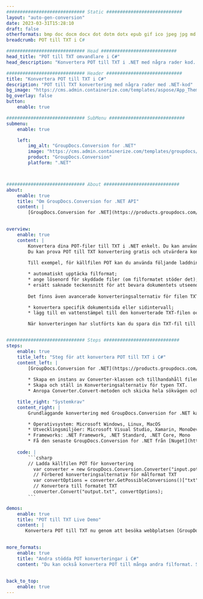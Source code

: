 ```yaml
---
############################# Static ############################
layout: "auto-gen-conversion"
date: 2023-03-31T15:28:10
draft: false
otherformats: bmp doc docm docx dot dotm dotx epub gif ico jpeg jpg md odt ott pdf png psd rtf tex tif tiff txt xps
breadcrumb: POT till TXT i C#

############################# Head ############################
head_title: "POT till TXT omvandlare i C#"
head_description: "Konvertera POT till TXT i .NET med några rader kod. Använd GroupDocs Document Conversion API för att konvertera över 160 filformat."

############################# Header ############################
title: "Konvertera POT till TXT i C#"
description: "POT till TXT konvertering med några rader med .NET-kod"
bg_image: "https://cms.admin.containerize.com/templates/aspose/App_Themes/V3/images/bg/header1.png"
bg_overlay: false
button:
    enable: true

############################# SubMenu ############################
submenu:
    enable: true

    left:
        img_alt: "GroupDocs.Conversion for .NET"
        image: "https://cms.admin.containerize.com/templates/groupdocs/images/product-logos/90x90-noborder/groupdocs-conversion-net.png"
        product: "GroupDocs.Conversion"
        platform: ".NET"



############################# About ############################
about:
    enable: true
    title: "Om GroupDocs.Conversion for .NET API"
    content: |
        [GroupDocs.Conversion for .NET](https://products.groupdocs.com/conversion/net/) kan användas för att konvertera Microsoft Word, Excel, PowerPoint, PDF, Visio och andra format. GroupDocs.Conversion är ett fristående API som är lämpligt för back-end och interna system där hög prestanda krävs. Det beror inte på någon programvara som Microsoft eller Open Office.
    

overview:
    enable: true
    content: |
        Konvertera dina POT-filer till TXT i .NET enkelt. Du kan använda bara ett par C# kodrader i valfri plattform som du vill, som - Windows, Linux, macOS.
        Du kan prova POT till TXT konvertering gratis och utvärdera konverteringsresultatens kvalitet. Tillsammans med enkla filkonverteringsscenarier kan du prova mer avancerade alternativ för att ladda källfilen POT och för att spara resultatet TXT. 
        
        Till exempel, för källfilen POT kan du använda följande laddningsalternativ:

        * automatiskt upptäcka filformat;
        * ange lösenord för skyddade filer (om filformatet stöder det);
        * ersätt saknade teckensnitt för att bevara dokumentets utseende.
        
        Det finns även avancerade konverteringsalternativ för filen TXT:

        * konvertera specifik dokumentsida eller sidintervall;
        * lägg till en vattenstämpel till den konverterade TXT-filen och många fler.

        När konverteringen har slutförts kan du spara din TXT-fil till den lokala filsökvägen eller någon tredje parts lagring som FTP, Amazon S3, Google Drive, Dropbox etc. Observera - för att konvertera POT till {{ TO}} det finns inget behov av någon ytterligare programvara installerad - som MS Office, Open Office, Adobe Acrobat Reader etc.


############################# Steps ############################
steps:
    enable: true
    title_left: "Steg för att konvertera POT till TXT i C#"
    content_left: |
        [GroupDocs.Conversion for .NET](https://products.groupdocs.com/conversion/net/) gör det enkelt för utvecklare att konvertera en POT-fil till TXT med några rader kod.
        
        * Skapa en instans av Converter-klassen och tillhandahåll filen POT med den fullständiga sökvägen
        * Skapa och ställ in Konverteringsalternativ för typen TXT.
        * Anropa Converter.Convert-metoden och skicka hela sökvägen och formatet (TXT) som en parameter

    title_right: "Systemkrav"
    content_right: |
        Grundläggande konvertering med GroupDocs.Conversion for .NET kan göras med bara några enkla steg. Våra API:er stöds på alla större plattformar och operativsystem. Innan du kör koden nedan, se till att du har följande förutsättningar installerade på ditt system.

        * Operativsystem: Microsoft Windows, Linux, MacOS
        * Utvecklingsmiljöer: Microsoft Visual Studio, Xamarin, MonoDevelop
        * Frameworks: .NET Framework, .NET Standard, .NET Core, Mono
        * Få den senaste GroupDocs.Conversion for .NET från [Nuget](https://www.nuget.org/packages/groupdocs.conversion)
         
    code: |
        ```csharp    
        // Ladda källfilen POT för konvertering
          var converter = new GroupDocs.Conversion.Converter("input.pot");
          // Förbered konverteringsalternativ för målformat TXT
          var convertOptions = converter.GetPossibleConversions()["txt"].ConvertOptions;
          // Konvertera till formatet TXT
          converter.Convert("output.txt", convertOptions);
        ```

demos:
    enable: true
    title: "POT till TXT Live Demo"
    content: |
       Konvertera POT till TXT nu genom att besöka webbplatsen [GroupDocs.Conversion App](https://products.groupdocs.app/conversion/family). Onlinedemo har följande fördelar
          

more_formats:
    enable: true
    title: "Andra stödda POT konverteringar i C#"
    content: "Du kan också konvertera POT till många andra filformat. Se listan nedan."
       
       
back_to_top:
    enable: true
---
```

